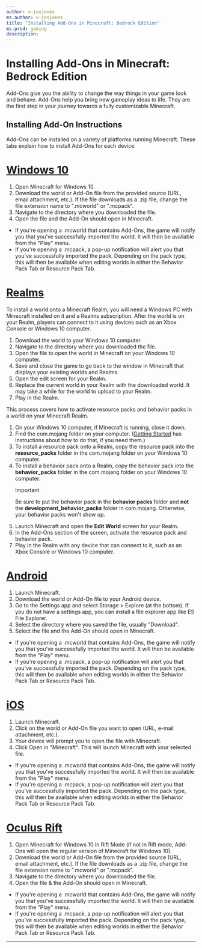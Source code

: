 ```yaml
---
author: v-josjones
ms.author: v-josjones
title: "Installing Add-Ons in Minecraft: Bedrock Edition"
ms.prod: gaming
description:
---
```


# Installing Add-Ons in Minecraft: Bedrock Edition

Add-Ons give you the ability to change the way things in your game look and behave. Add-Ons help you bring new gameplay ideas to life. They are the first step in your journey towards a fully customizable Minecraft.

## Installing Add-On Instructions

Add-Ons can be installed on a variety of platforms running Minecraft. These tabs explain how to install Add-Ons for each device.

# [Windows 10](#tab/Windows10)

1. Open Minecraft for Windows 10.
1. Download the world or Add-On file from the provided source (URL, email attachment, etc.). If the file downloads as a .zip file, change the file extension name to ".mcworld" or ".mcpack".
1. Navigate to the directory where you downloaded the file.
1. Open the file and the Add-On should open in Minecraft.

- If you're opening a .mcworld that contains Add-Ons, the game will notify you that you've successfully imported the world. It will then be available from the "Play" menu.
- If you're opening a .mcpack, a pop-up notification will alert you that you've successfully imported the pack. Depending on the pack type, this will then be available when editing worlds in either the Behavior Pack Tab or Resource Pack Tab.

# [Realms](#tab/Realms)

To install a world onto a Minecraft Realm, you will need a Windows PC with Minecraft installed on it and a Realms subscription. After the world is on your Realm, players can connect to it using devices such as an Xbox Console or Windows 10 computer.

1. Download the world to your Windows 10 computer.
1. Navigate to the directory where you downloaded the file.
1. Open the file to open the world in Minecraft on your Windows 10 computer.
1. Save and close the game to go back to the window in Minecraft that displays your existing worlds and Realms.
1. Open the edit screen for your Realm.
1. Replace the current world in your Realm with the downloaded world. It may take a while for the world to upload to your Realm.
1. Play in the Realm.

This process covers how to activate resource packs and behavior packs in a world on your Minecraft Realm.

1. On your Windows 10 computer, if Minecraft is running, close it down.
1. Find the com.mojang folder on your computer. ([Getting Started](GettingStarted.md) has instructions about how to do that, if you need them.)
1. To install a resource pack onto a Realm, copy the resource pack into the **resource_packs** folder in the com.mojang folder on your Windows 10 computer.
1. To install a behavior pack onto a Realm, copy the behavior pack into the **behavior_packs** folder in the com.mojang folder on your Windows 10 computer.
    >[!IMPORTANT]
    > Be sure to put the behavior pack in the **behavior packs** folder and **not** the **development_behavior_packs** folder in com.mojang. Otherwise, your behavior packs won't show up.
1. Launch Minecraft and open the **Edit World** screen for your Realm.
1. In the Add-Ons section of the screen, activate the resource pack and behavior pack.
1. Play in the Realm with any device that can connect to it, such as an Xbox Console or Windows 10 computer.

# [Android](#tab/android)

1. Launch Minecraft.
1. Download the world or Add-On file to your Android device.
1. Go to the Settings app and select Storage > Explore (at the bottom). If you do not have a settings app, you can install a file explorer app like ES File Explorer.
1. Select the directory where you saved the file, usually "Download".
1. Select the file and the Add-On should open in Minecraft.

- If you're opening a .mcworld that contains Add-Ons, the game will notify you that you've successfully imported the world. It will then be available from the "Play" menu.
- If you're opening a .mcpack, a pop-up notification will alert you that you've successfully imported the pack. Depending on the pack type, this will then be available when editing worlds in either the Behavior Pack Tab or Resource Pack Tab.

# [iOS](#tab/iOS)

1. Launch Minecraft.
1. Click on the world or Add-On file you want to open (URL, e-mail attachment, etc.).
1. Your device will prompt you to open the file with Minecraft.
1. Click Open in "Minecraft". This will launch Minecraft with your selected file.

- If you're opening a .mcworld that contains Add-Ons, the game will notify you that you've successfully imported the world. It will then be available from the "Play" menu.
- If you're opening a .mcpack, a pop-up notification will alert you that you've successfully imported the pack. Depending on the pack type, this will then be available when editing worlds in either the Behavior Pack Tab or Resource Pack Tab.

# [Oculus Rift](#tab/oculusrift)

1. Open Minecraft for Windows 10 in Rift Mode (if not in Rift mode, Add-Ons will open the regular version of Minecraft for Windows 10).
1. Download the world or Add-On file from the provided source (URL, email attachment, etc.). If the file downloads as a .zip file, change the file extension name to ".mcworld" or ".mcpack".
1. Navigate to the directory where you downloaded the file.
1. Open the file & the Add-On should open in Minecraft.

- If you're opening a .mcworld that contains Add-Ons, the game will notify you that you've successfully imported the world. It will then be available from the "Play" menu.
- If you're opening a .mcpack, a pop-up notification will alert you that you've successfully imported the pack. Depending on the pack type, this will then be available when editing worlds in either the Behavior Pack Tab or Resource Pack Tab.

---
